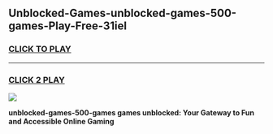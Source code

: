 
## Unblocked-Games-unblocked-games-500-games-Play-Free-31iel
<h3>
<a href="https://premium76.site?title=unblocked-games-500-games&ref=18A1">CLICK TO PLAY</a></h3>
<hr>

<h3>
<a href="https://premium76.site?title=unblocked-games-500-games&ref=18A1">CLICK 2 PLAY</a>
  
</h3>

<a href="https://premium76.site?title=unblocked-games-500-games&ref=18A1"><img src="https://clearcache.store/games.png"></a>


**unblocked-games-500-games games unblocked: Your Gateway to Fun and Accessible Online Gaming**
